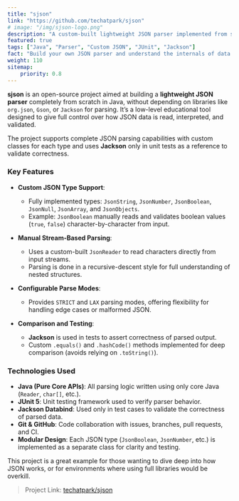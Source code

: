 ```yaml
---
title: "sjson"
link: "https://github.com/techatpark/sjson"
# image: "/img/sjson-logo.png"
description: "A custom-built lightweight JSON parser implemented from scratch in Java"
featured: true
tags: ["Java", "Parser", "Custom JSON", "JUnit", "Jackson"]
fact: "Build your own JSON parser and understand the internals of data parsing."
weight: 110
sitemap: 
    priority: 0.8
---
```


**sjson** is an open-source project aimed at building a **lightweight JSON parser** completely from scratch in Java, without depending on libraries like `org.json`, `Gson`, or `Jackson` for parsing. It’s a low-level educational tool designed to give full control over how JSON data is read, interpreted, and validated.

The project supports complete JSON parsing capabilities with custom classes for each type and uses **Jackson** only in unit tests as a reference to validate correctness.

### Key Features

- **Custom JSON Type Support**:
  - Fully implemented types: `JsonString`, `JsonNumber`, `JsonBoolean`, `JsonNull`, `JsonArray`, and `JsonObjects`.
  - Example: `JsonBoolean` manually reads and validates boolean values (`true`, `false`) character-by-character from input.

- **Manual Stream-Based Parsing**:
  - Uses a custom-built `JsonReader` to read characters directly from input streams.
  - Parsing is done in a recursive-descent style for full understanding of nested structures.

- **Configurable Parse Modes**:
  - Provides `STRICT` and `LAX` parsing modes, offering flexibility for handling edge cases or malformed JSON.

- **Comparison and Testing**:
  - **Jackson** is used in tests to assert correctness of parsed output.
  - Custom `.equals()` and `.hashCode()` methods implemented for deep comparison (avoids relying on `.toString()`).

### Technologies Used

- **Java (Pure Core APIs)**: All parsing logic written using only core Java (`Reader`, `char[]`, etc.).
- **JUnit 5**: Unit testing framework used to verify parser behavior.
- **Jackson Databind**: Used only in test cases to validate the correctness of parsed data.
- **Git & GitHub**: Code collaboration with issues, branches, pull requests, and CI.
- **Modular Design**: Each JSON type (`JsonBoolean`, `JsonNumber`, etc.) is implemented as a separate class for clarity and testing.

This project is a great example for those wanting to dive deep into how JSON works, or for environments where using full libraries would be overkill.

> Project Link: [techatpark/sjson](https://github.com/techatpark/sjson)
